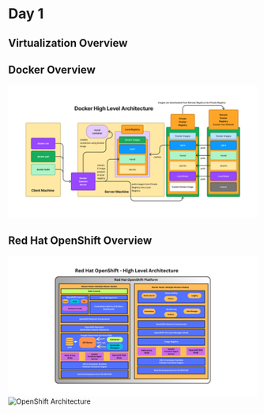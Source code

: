 # Day 1

## Virtualization Overview

## Docker Overview
![Docker High Level Architecture](DockerHighLevelArchitecture.png)

## Red Hat OpenShift Overview
![OpenShift Architecture](openshift-architecture.png)
![OpenShift Architecture](openshift-architecture2.png)
